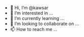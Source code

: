 - 👋 Hi, I’m @kawsar
- 👀 I’m interested in ...
- 🌱 I’m currently learning ...
- 💞️ I’m looking to collaborate on ...
- 📫 How to reach me ...

<!---
kawsar/kawsar is a ✨ special ✨ repository because its `README.md` (this file) appears on your GitHub profile.
You can click the Preview link to take a look at your changes.
--->
